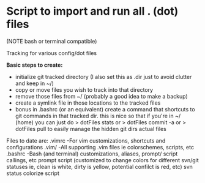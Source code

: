 # Script to import and run all . (dot) files
(NOTE bash or terminal compatible)

Tracking for various config/dot files 

**Basic steps to create:**
- initialize git tracked directory (I also set this as .dir just to avoid clutter and keep in ~/)
- copy or move files you wish to track into that directory
- remove those files from ~/ (probably a good idea to make a backup)
- create a symlink file in those locations to the tracked files
- bonus in .bashrc (or an equivalent) create a command that shortcuts to git commands in that tracked dir. this is nice so that if you're in ~/ (home) you can just do > dotFiles stats or > dotFiles commit -a or > dotFiles pull to easily manage the hidden git dirs actual files


Files to date are:
  .vimrc -For vim customizations, shortcuts and configurations
  .vim/  -All supporting .vim files ie colorschemes, scripts, etc
  .bashrc -Bash (and terminal) customizations, aliases, prompt/ script callings, etc
  prompt script (customized to change colors for different svn/git statuses ie, clean is white, dirty is yellow, potential confilct is red, etc)
  svn status colorize script
